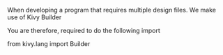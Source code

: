 When developing a program that requires multiple
design files. We make use of Kivy Builder

You are therefore, required to do the following import

from kivy.lang import Builder

